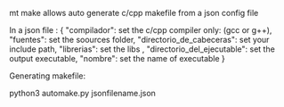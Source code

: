 mt make allows auto generate c/cpp makefile from a json config file

In a json file :
{
    "compilador": set the c/cpp compiler only: (gcc or g++),
    "fuentes": set the soources folder,
    "directorio_de_cabeceras": set your include path,
    "librerias": set the libs ,
    "directorio_del_ejecutable": set the output executable,
    "nombre": set the name of executable
}

Generating makefile:

python3 automake.py jsonfilename.json
